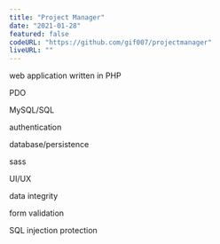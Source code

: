```yaml
---
title: "Project Manager"
date: "2021-01-28"
featured: false
codeURL: "https://github.com/gif007/projectmanager"
liveURL: ""
---
```

web application written in PHP

PDO

MySQL/SQL

authentication

database/persistence

sass

UI/UX

data integrity

form validation

SQL injection protection